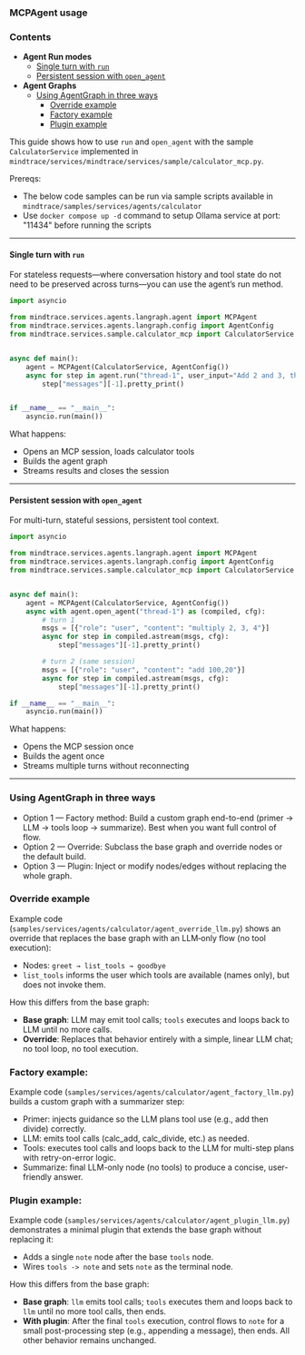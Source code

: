 ### MCPAgent usage
### Contents
- **Agent Run modes**
  - [Single turn with `run`](#single-turn-with-run)
  - [Persistent session with `open_agent`](#persistent-session-with-open_agent)
- **Agent Graphs**
  - [Using AgentGraph in three ways](#using-agentgraph-in-three-ways)
    - [Override example](#override-example)
    - [Factory example](#factory-example)
    - [Plugin example](#plugin-example)

This guide shows how to use `run` and `open_agent` with the sample `CalculatorService` implemented in `mindtrace/services/mindtrace/services/sample/calculator_mcp.py`.

Prereqs:

 -  The below code samples can be run via sample scripts available in `mindtrace/samples/services/agents/calculator`
 -  Use `docker compose up -d` command to setup Ollama service at port: "11434" before running the scripts

---

#### Single turn with `run`
For stateless requests—where conversation history and tool state do not need to be preserved across turns—you can use the agent’s run method.
```python
import asyncio

from mindtrace.services.agents.langraph.agent import MCPAgent
from mindtrace.services.agents.langraph.config import AgentConfig
from mindtrace.services.sample.calculator_mcp import CalculatorService


async def main():
    agent = MCPAgent(CalculatorService, AgentConfig())
    async for step in agent.run("thread-1", user_input="Add 2 and 3, then multiply by 4"):
        step["messages"][-1].pretty_print()


if __name__ == "__main__":
    asyncio.run(main())
```

What happens:
- Opens an MCP session, loads calculator tools
- Builds the agent graph
- Streams results and closes the session

---

#### Persistent session with `open_agent`
For multi-turn, stateful sessions, persistent tool context.
```python
import asyncio

from mindtrace.services.agents.langraph.agent import MCPAgent
from mindtrace.services.agents.langraph.config import AgentConfig
from mindtrace.services.sample.calculator_mcp import CalculatorService


async def main():
    agent = MCPAgent(CalculatorService, AgentConfig())
    async with agent.open_agent("thread-1") as (compiled, cfg):
        # turn 1
        msgs = [{"role": "user", "content": "multiply 2, 3, 4"}]
        async for step in compiled.astream(msgs, cfg):
            step["messages"][-1].pretty_print()

        # turn 2 (same session)
        msgs = [{"role": "user", "content": "add 100,20"}]
        async for step in compiled.astream(msgs, cfg):
            step["messages"][-1].pretty_print()

if __name__ == "__main__":
    asyncio.run(main())
```

What happens:
- Opens the MCP session once
- Builds the agent once
- Streams multiple turns without reconnecting

---

### Using AgentGraph in three ways
- Option 1 — Factory method: Build a custom graph end-to-end (primer → LLM → tools loop → summarize). Best when you want full control of flow.
- Option 2 — Override: Subclass the base graph and override nodes or the default build.
- Option 3 — Plugin: Inject or modify nodes/edges without replacing the whole graph.

### Override example

Example code (`samples/services/agents/calculator/agent_override_llm.py`) shows an override that replaces the base graph with an LLM‑only flow (no tool execution):
- Nodes: `greet → list_tools → goodbye`
- `list_tools` informs the user which tools are available (names only), but does not invoke them.

How this differs from the base graph:
- **Base graph**: LLM may emit tool calls; `tools` executes and loops back to LLM until no more calls.
- **Override**: Replaces that behavior entirely with a simple, linear LLM chat; no tool loop, no tool execution.

### Factory example:

Example code (`samples/services/agents/calculator/agent_factory_llm.py`) builds a custom graph with a summarizer step:
- Primer: injects guidance so the LLM plans tool use (e.g., add then divide) correctly.
- LLM: emits tool calls (calc_add, calc_divide, etc.) as needed.
- Tools: executes tool calls and loops back to the LLM for multi-step plans with retry-on-error logic.
- Summarize: final LLM-only node (no tools) to produce a concise, user-friendly answer.

### Plugin example:

Example code (`samples/services/agents/calculator/agent_plugin_llm.py`) demonstrates a minimal plugin that extends the base graph without replacing it:
- Adds a single `note` node after the base `tools` node.
- Wires `tools -> note` and sets `note` as the terminal node.

How this differs from the base graph:
- **Base graph**: `llm` emits tool calls; `tools` executes them and loops back to `llm` until no more tool calls, then ends.
- **With plugin**: After the final `tools` execution, control flows to `note` for a small post-processing step (e.g., appending a message), then ends. All other behavior remains unchanged.

